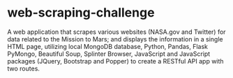 # web-scraping-challenge
A web application that scrapes various websites (NASA.gov and Twitter)  for data related to the Mission to Mars; and displays the information in a single HTML page, utilizing local MongoDB database, Python, Pandas, Flask PyMongo, Beautiful Soup, Splinter Browser, JavaScript and JavaScript packages (JQuery, Bootstrap and Popper) to create a RESTful API app with two routes.
